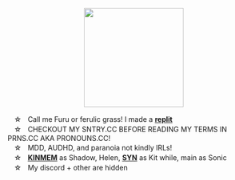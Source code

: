 <p align="center">
<img src="https://media.discordapp.net/attachments/1196764336656502797/1242459740617838692/Untitled93_20240521195109.png?ex=664dea4d&is=664c98cd&hm=92c074aed406c3f2fe24cb3387131882b52506f873d8fc7a107945b4cdd6ca5b&"<width="199" height="199">
</p>

ㅤ☆ㅤCall me Furu or ferulic grass! I made a [**replit**](https://replit.com/@sebastiansis/twinkl)
\
ㅤ☆ㅤCHECKOUT MY SNTRY.CC BEFORE READING MY TERMS IN PRNS.CC AKA PRONOUNS.CC!
\
ㅤ☆ㅤMDD, AUDHD, and paranoia not kindly IRLs!
\
ㅤ☆ㅤ[**KINMEM**](https://fkin.carrd.co/#two) as Shadow, Helen, [**SYN**](https://fkin.carrd.co/#two) as Kit while, main as Sonic
\
ㅤ☆ㅤMy discord + other are hidden